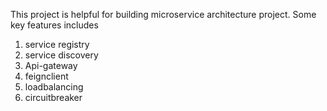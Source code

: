 This project is helpful for building microservice architecture project.
Some key features includes
1. service registry
2. service discovery
3. Api-gateway
4. feignclient
5. loadbalancing
6. circuitbreaker
